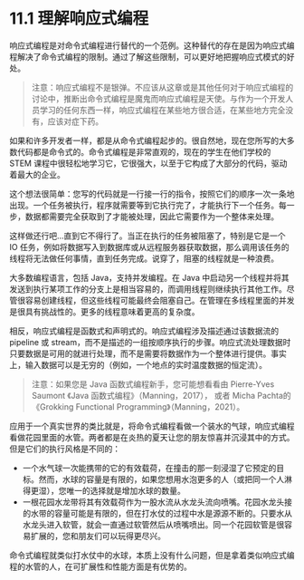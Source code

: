 # 11.1 理解响应式编程

响应式编程是对命令式编程进行替代的一个范例。这种替代的存在是因为响应式编程解决了命令式编程的限制。通过了解这些限制，可以更好地把握响应式模式的好处。

> 注意：响应式编程不是银弹。不应该从这章或是其他任何对于响应式编程的讨论中，推断出命令式编程是魔鬼而响应式编程是天使。与作为一个开发人员学习的任何东西一样，响应式编程在某些地方很合适，在某些地方完全没有，应该对症下药。

如果和许多开发者一样，都是从命令式编程起步的。很自然地，现在您所写的大多数代码都是命令式的。命令式编程是非常直观的，现在的学生在他们学校的 STEM 课程中很轻松地学习它，它很强大，以至于它构成了大部分的代码，驱动着最大的企业。

这个想法很简单：您写的代码就是一行接一行的指令，按照它们的顺序一次一条地出现。一个任务被执行，程序就需要等到它执行完了，才能执行下一个任务。每一步，数据都需要完全获取到了才能被处理，因此它需要作为一个整体来处理。

这样做还行吧...直到它不得行了。当正在执行的任务被阻塞了，特别是它是一个 IO 任务，例如将数据写入到数据库或从远程服务器获取数据，那么调用该任务的线程将无法做任何事情，直到任务完成。说穿了，阻塞的线程就是一种浪费。

大多数编程语言，包括 Java，支持并发编程。在 Java 中启动另一个线程并将其发送到执行某项工作的分支上是相当容易的，而调用线程则继续执行其他工作。尽管很容易创建线程，但这些线程可能最终会阻塞自己。在管理在多线程里面的并发是很具有挑战性的。更多的线程意味着更高的复杂度。

相反，响应式编程是函数式和声明式的。响应式编程涉及描述通过该数据流的 pipeline 或 stream，而不是描述的一组按顺序执行的步骤。响应式流处理数据时只要数据是可用的就进行处理，而不是需要将数据作为一个整体进行提供。事实上，输入数据可以是无穷的（例如，一个地点的实时温度数据的恒定流）。

>注意：如果您是 Java 函数式编程新手，您可能想看看由 Pierre-Yves Saumont 《Java 函数式编程》（Manning，2017），
或者 Micha Pachta的 《Grokking Functional Programming》（Manning，2021）。

应用于一个真实世界的类比就是，将命令式编程看做一个装水的气球，响应式编程看做花园里面的水管。两者都是在炎热的夏天让您的朋友惊喜并沉浸其中的方式。但是它们的执行风格是不同的：

* 一个水气球一次能携带的它的有效载荷，在撞击的那一刻浸湿了它预定的目标。然而，水球的容量是有限的，如果您想用水泡更多的人（或把同一个人淋得更湿），您唯一的选择就是增加水球的数量。
* 一根花园水龙带将其有效载荷作为一股水流从水龙头流向喷嘴。花园水龙头接的水带的容量可能是有限的，但在打水仗的过程中水是源源不断的。只要水从水龙头进入软管，就会一直通过软管然后从喷嘴喷出。同一个花园软管是很容易扩展的，您和朋友们可以玩得更尽兴。

命令式编程就类似打水仗中的水球，本质上没有什么问题，但是拿着类似响应式编程的水管的人，在可扩展性和性能方面是有优势的。



